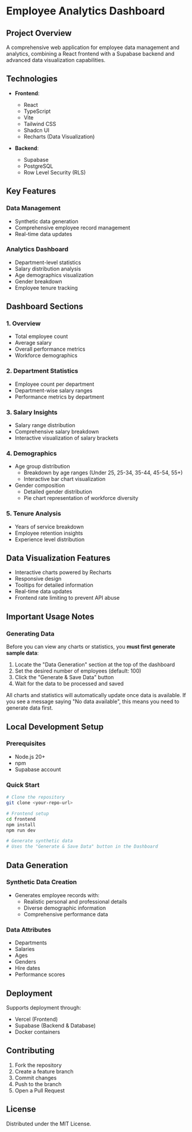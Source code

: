 
# Employee Analytics Dashboard

## Project Overview

A comprehensive web application for employee data management and analytics, combining a React frontend with a Supabase backend and advanced data visualization capabilities.

## Technologies

- **Frontend**: 
  - React
  - TypeScript
  - Vite
  - Tailwind CSS
  - Shadcn UI
  - Recharts (Data Visualization)

- **Backend**: 
  - Supabase
  - PostgreSQL
  - Row Level Security (RLS)

## Key Features

### Data Management
- Synthetic data generation
- Comprehensive employee record management
- Real-time data updates

### Analytics Dashboard
- Department-level statistics
- Salary distribution analysis
- Age demographics visualization
- Gender breakdown
- Employee tenure tracking

## Dashboard Sections

### 1. Overview
- Total employee count
- Average salary
- Overall performance metrics
- Workforce demographics

### 2. Department Statistics
- Employee count per department
- Department-wise salary ranges
- Performance metrics by department

### 3. Salary Insights
- Salary range distribution
- Comprehensive salary breakdown
- Interactive visualization of salary brackets

### 4. Demographics
- Age group distribution
  - Breakdown by age ranges (Under 25, 25-34, 35-44, 45-54, 55+)
  - Interactive bar chart visualization
- Gender composition
  - Detailed gender distribution
  - Pie chart representation of workforce diversity

### 5. Tenure Analysis
- Years of service breakdown
- Employee retention insights
- Experience level distribution

## Data Visualization Features

- Interactive charts powered by Recharts
- Responsive design
- Tooltips for detailed information
- Real-time data updates
- Frontend rate limiting to prevent API abuse

## Important Usage Notes

### Generating Data
Before you can view any charts or statistics, you **must first generate sample data**:
1. Locate the "Data Generation" section at the top of the dashboard
2. Set the desired number of employees (default: 100)
3. Click the "Generate & Save Data" button
4. Wait for the data to be processed and saved

All charts and statistics will automatically update once data is available. If you see a message saying "No data available", this means you need to generate data first.

## Local Development Setup

### Prerequisites
- Node.js 20+
- npm
- Supabase account

### Quick Start

```bash
# Clone the repository
git clone <your-repo-url>

# Frontend setup
cd frontend
npm install
npm run dev

# Generate synthetic data
# Uses the "Generate & Save Data" button in the Dashboard
```

## Data Generation

### Synthetic Data Creation
- Generates employee records with:
  - Realistic personal and professional details
  - Diverse demographic information
  - Comprehensive performance data

### Data Attributes
- Departments
- Salaries
- Ages
- Genders
- Hire dates
- Performance scores

## Deployment

Supports deployment through:
- Vercel (Frontend)
- Supabase (Backend & Database)
- Docker containers

## Contributing

1. Fork the repository
2. Create a feature branch
3. Commit changes
4. Push to the branch
5. Open a Pull Request

## License

Distributed under the MIT License.
